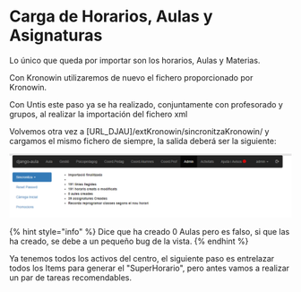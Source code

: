 # Carga de Horarios, Aulas y Asignaturas

Lo único que queda por importar son los horarios, Aulas y Materias.

Con Kronowin utilizaremos de nuevo el fichero proporcionado por Kronowin.

Con Untis este paso ya se ha realizado, conjuntamente con profesorado y grupos, al realizar la importación del fichero xml

Volvemos otra vez a \[URL\_DJAU\]/extKronowin/sincronitzaKronowin/ y cargamos el mismo fichero de siempre, la salida deberá ser la siguiente:

![](../../.gitbook/assets/image%20%2816%29.png)

{% hint style="info" %}
Dice que ha creado 0 Aulas pero es falso, si que las ha creado, se debe a un pequeño bug de la vista.
{% endhint %}

Ya tenemos todos los activos del centro, el siguiente paso es entrelazar todos los Items para generar el "SuperHorario", pero antes vamos a realizar un par de tareas recomendables.

